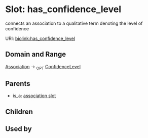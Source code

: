 
# Slot: has_confidence_level


connects an association to a qualitative term denoting the level of confidence

URI: [biolink:has_confidence_level](https://w3id.org/biolink/vocab/has_confidence_level)


## Domain and Range

[Association](Association.md) ->  <sub>OPT</sub> [ConfidenceLevel](ConfidenceLevel.md)

## Parents

 *  is_a: [association slot](association_slot.md)

## Children


## Used by

